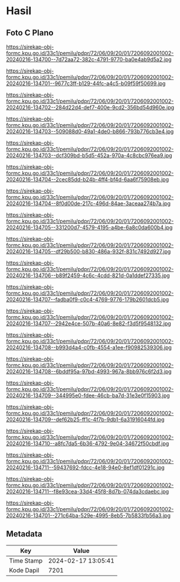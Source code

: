 # Hasil

## Foto C Plano

https://sirekap-obj-formc.kpu.go.id/33c1/pemilu/pdpr/72/06/09/20/01/7206092001002-20240216-134700--7d72aa72-382c-4791-9770-ba0e4ab9d5a2.jpg

https://sirekap-obj-formc.kpu.go.id/33c1/pemilu/pdpr/72/06/09/20/01/7206092001002-20240216-134701--9677c3ff-b129-44fc-a4c5-b09f59f50699.jpg

https://sirekap-obj-formc.kpu.go.id/33c1/pemilu/pdpr/72/06/09/20/01/7206092001002-20240216-134702--284d22d4-def7-400e-9cd2-356bd54d960e.jpg

https://sirekap-obj-formc.kpu.go.id/33c1/pemilu/pdpr/72/06/09/20/01/7206092001002-20240216-134703--509088d0-49a1-4de0-b866-793b776cb3e4.jpg

https://sirekap-obj-formc.kpu.go.id/33c1/pemilu/pdpr/72/06/09/20/01/7206092001002-20240216-134703--dcf309bd-b5d5-452a-970a-4c8cbc976ea9.jpg

https://sirekap-obj-formc.kpu.go.id/33c1/pemilu/pdpr/72/06/09/20/01/7206092001002-20240216-134704--2cec85dd-b24b-4ff4-bf4d-6aa6f75908eb.jpg

https://sirekap-obj-formc.kpu.go.id/33c1/pemilu/pdpr/72/06/09/20/01/7206092001002-20240216-134704--8f0d00de-217c-496d-84ae-3aceaa274b7a.jpg

https://sirekap-obj-formc.kpu.go.id/33c1/pemilu/pdpr/72/06/09/20/01/7206092001002-20240216-134705--331200d7-4579-4195-a4be-6a8c0da600b4.jpg

https://sirekap-obj-formc.kpu.go.id/33c1/pemilu/pdpr/72/06/09/20/01/7206092001002-20240216-134705--df29b500-b830-486a-932f-831c7492d927.jpg

https://sirekap-obj-formc.kpu.go.id/33c1/pemilu/pdpr/72/06/09/20/01/7206092001002-20240216-134706--b89f2459-4c6c-4cdd-821d-0a1ddef27335.jpg

https://sirekap-obj-formc.kpu.go.id/33c1/pemilu/pdpr/72/06/09/20/01/7206092001002-20240216-134707--fadba0f9-c0c4-4769-9776-179b2601dcb5.jpg

https://sirekap-obj-formc.kpu.go.id/33c1/pemilu/pdpr/72/06/09/20/01/7206092001002-20240216-134707--2942e4ce-507b-40a6-8e82-f3d5f9548132.jpg

https://sirekap-obj-formc.kpu.go.id/33c1/pemilu/pdpr/72/06/09/20/01/7206092001002-20240216-134708--b993d4a4-c0fb-4554-a1ee-f90982539306.jpg

https://sirekap-obj-formc.kpu.go.id/33c1/pemilu/pdpr/72/06/09/20/01/7206092001002-20240216-134708--6bddf95a-97bd-4993-967a-8bb976c6f2d3.jpg

https://sirekap-obj-formc.kpu.go.id/33c1/pemilu/pdpr/72/06/09/20/01/7206092001002-20240216-134709--344995e0-fdee-46cb-ba7d-31e3e0f15903.jpg

https://sirekap-obj-formc.kpu.go.id/33c1/pemilu/pdpr/72/06/09/20/01/7206092001002-20240216-134709--def62b25-ff1c-4f7b-9db1-6a31916044fd.jpg

https://sirekap-obj-formc.kpu.go.id/33c1/pemilu/pdpr/72/06/09/20/01/7206092001002-20240216-134710--a8fc7da5-6b36-4792-9e04-34672f50cbdf.jpg

https://sirekap-obj-formc.kpu.go.id/33c1/pemilu/pdpr/72/06/09/20/01/7206092001002-20240216-134711--59437692-fdcc-4e18-94e0-8ef1df01291c.jpg

https://sirekap-obj-formc.kpu.go.id/33c1/pemilu/pdpr/72/06/09/20/01/7206092001002-20240216-134711--f8e93cea-33d4-45f8-8d7b-074da3cdaebc.jpg

https://sirekap-obj-formc.kpu.go.id/33c1/pemilu/pdpr/72/06/09/20/01/7206092001002-20240216-134701--271c64ba-529e-4995-8eb5-7b5833fb56a3.jpg


## Metadata

| Key        | Value               |
| ---------- | ------------------- |
| Time Stamp | 2024-02-17 13:05:41 |
| Kode Dapil | 7201                |



